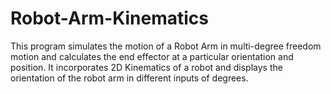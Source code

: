 # Robot-Arm-Kinematics
This program simulates the motion of a Robot Arm in multi-degree freedom motion and calculates the end effector at a particular orientation and position. It incorporates 2D Kinematics of a robot and displays the orientation of the robot arm in different inputs of degrees.

